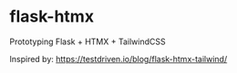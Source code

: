 # flask-htmx

Prototyping Flask + HTMX + TailwindCSS

Inspired by: https://testdriven.io/blog/flask-htmx-tailwind/
